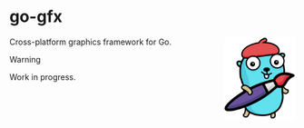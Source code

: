 # go-gfx
<img align="right" width="25%" src="mascot.png">
Cross-platform graphics framework for Go.

> [!WARNING]
> Work in progress.
